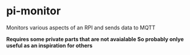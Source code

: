 # pi-monitor

Monitors various aspects of an RPI and sends data to MQTT

**Requires some private parts that are not avaialable  So probably onlye useful as an inspiration for others**
